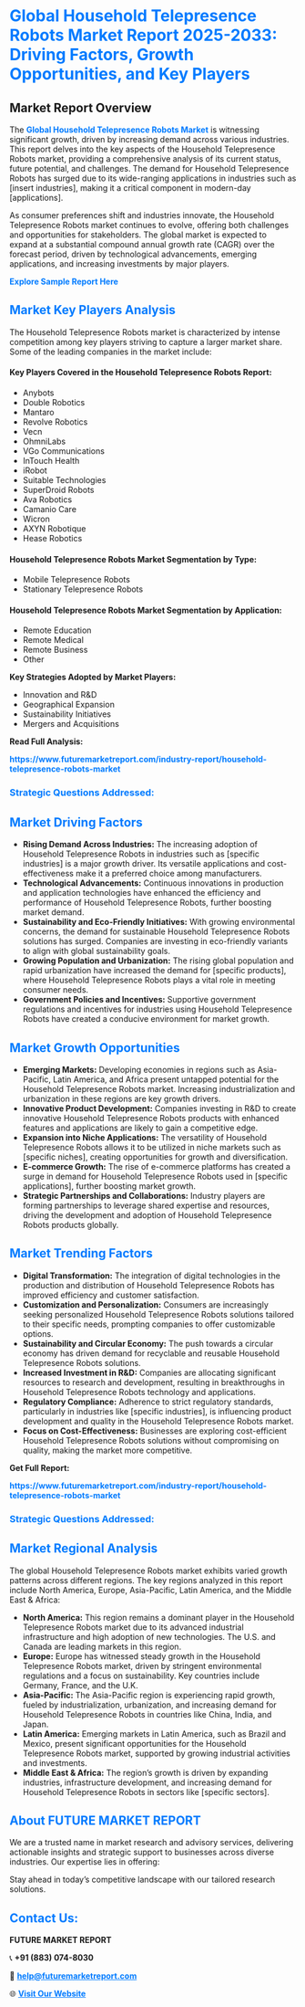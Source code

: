 <h1 style="color: #007BFF;">Global Household Telepresence Robots Market Report 2025-2033: Driving Factors, Growth Opportunities, and Key Players</h1>

<section id="overview">
<h2>Market Report Overview</h2>
<p>The <a href="https://www.futuremarketreport.com/industry-report/household-telepresence-robots-market" style="color: #007BFF; text-decoration: none;"><strong>Global Household Telepresence Robots Market</strong></a> is witnessing significant growth, driven by increasing demand across various industries. This report delves into the key aspects of the Household Telepresence Robots market, providing a comprehensive analysis of its current status, future potential, and challenges. The demand for Household Telepresence Robots has surged due to its wide-ranging applications in industries such as [insert industries], making it a critical component in modern-day [applications].</p>
<p>As consumer preferences shift and industries innovate, the Household Telepresence Robots market continues to evolve, offering both challenges and opportunities for stakeholders. The global market is expected to expand at a substantial compound annual growth rate (CAGR) over the forecast period, driven by technological advancements, emerging applications, and increasing investments by major players.</p>
</section>

<section id="overview">
<p><a href="https://www.futuremarketreport.com/request-sample/reportId=26136" style="color: #007BFF; text-decoration: none;"><strong>Explore Sample Report Here</strong></a></p>
</section>

<section id="key-players">
<h2 style="color: #007BFF;">Market Key Players Analysis</h2>
<p>The Household Telepresence Robots market is characterized by intense competition among key players striving to capture a larger market share. Some of the leading companies in the market include:</p>
<h4>Key Players Covered in the Household Telepresence Robots Report:</h4>
<ul><li>Anybots</li><li>Double Robotics</li><li>Mantaro</li><li>Revolve Robotics</li><li>Vecn</li><li>OhmniLabs</li><li>VGo Communications</li><li>InTouch Health</li><li>iRobot</li><li>Suitable Technologies</li><li>SuperDroid Robots</li><li>Ava Robotics</li><li>Camanio Care</li><li>Wicron</li><li>AXYN Robotique</li><li>Hease Robotics</li></ul>
<h4>Household Telepresence Robots Market Segmentation by Type:</h4>
<ul><li>Mobile Telepresence Robots</li><li>Stationary Telepresence Robots</li></ul>

<h4>Household Telepresence Robots Market Segmentation by Application:</h4>
<ul><li>Remote Education</li><li>Remote Medical</li><li>Remote Business</li><li>Other</li></ul>
<p><strong>Key Strategies Adopted by Market Players:</strong></p>
<ul>
<li>Innovation and R&D</li>
<li>Geographical Expansion</li>
<li>Sustainability Initiatives</li>
<li>Mergers and Acquisitions</li>
</ul>
</section>

<section>
<p><strong>Read Full Analysis: </strong></p><a href="https://www.futuremarketreport.com/industry-report/household-telepresence-robots-market" style="color: #007BFF; text-decoration: none;"><strong>https://www.futuremarketreport.com/industry-report/household-telepresence-robots-market</strong></a>
<h3 style="color: #007BFF;">Strategic Questions Addressed:</h3>
</section>

<section id="driving-factors">
<h2 style="color: #007BFF;">Market Driving Factors</h2>
<ul>
<li><strong>Rising Demand Across Industries:</strong> The increasing adoption of Household Telepresence Robots in industries such as [specific industries] is a major growth driver. Its versatile applications and cost-effectiveness make it a preferred choice among manufacturers.</li>
<li><strong>Technological Advancements:</strong> Continuous innovations in production and application technologies have enhanced the efficiency and performance of Household Telepresence Robots, further boosting market demand.</li>
<li><strong>Sustainability and Eco-Friendly Initiatives:</strong> With growing environmental concerns, the demand for sustainable Household Telepresence Robots solutions has surged. Companies are investing in eco-friendly variants to align with global sustainability goals.</li>
<li><strong>Growing Population and Urbanization:</strong> The rising global population and rapid urbanization have increased the demand for [specific products], where Household Telepresence Robots plays a vital role in meeting consumer needs.</li>
<li><strong>Government Policies and Incentives:</strong> Supportive government regulations and incentives for industries using Household Telepresence Robots have created a conducive environment for market growth.</li>
</ul>
</section>

<section id="growth-opportunities">
<h2 style="color: #007BFF;">Market Growth Opportunities</h2>
<ul>
<li><strong>Emerging Markets:</strong> Developing economies in regions such as Asia-Pacific, Latin America, and Africa present untapped potential for the Household Telepresence Robots market. Increasing industrialization and urbanization in these regions are key growth drivers.</li>
<li><strong>Innovative Product Development:</strong> Companies investing in R&D to create innovative Household Telepresence Robots products with enhanced features and applications are likely to gain a competitive edge.</li>
<li><strong>Expansion into Niche Applications:</strong> The versatility of Household Telepresence Robots allows it to be utilized in niche markets such as [specific niches], creating opportunities for growth and diversification.</li>
<li><strong>E-commerce Growth:</strong> The rise of e-commerce platforms has created a surge in demand for Household Telepresence Robots used in [specific applications], further boosting market growth.</li>
<li><strong>Strategic Partnerships and Collaborations:</strong> Industry players are forming partnerships to leverage shared expertise and resources, driving the development and adoption of Household Telepresence Robots products globally.</li>
</ul>
</section>

<section id="trending-factors">
<h2 style="color: #007BFF;">Market Trending Factors</h2>
<ul>
<li><strong>Digital Transformation:</strong> The integration of digital technologies in the production and distribution of Household Telepresence Robots has improved efficiency and customer satisfaction.</li>
<li><strong>Customization and Personalization:</strong> Consumers are increasingly seeking personalized Household Telepresence Robots solutions tailored to their specific needs, prompting companies to offer customizable options.</li>
<li><strong>Sustainability and Circular Economy:</strong> The push towards a circular economy has driven demand for recyclable and reusable Household Telepresence Robots solutions.</li>
<li><strong>Increased Investment in R&D:</strong> Companies are allocating significant resources to research and development, resulting in breakthroughs in Household Telepresence Robots technology and applications.</li>
<li><strong>Regulatory Compliance:</strong> Adherence to strict regulatory standards, particularly in industries like [specific industries], is influencing product development and quality in the Household Telepresence Robots market.</li>
<li><strong>Focus on Cost-Effectiveness:</strong> Businesses are exploring cost-efficient Household Telepresence Robots solutions without compromising on quality, making the market more competitive.</li>
</ul>
</section>

<section>
<p><strong>Get Full Report: </strong></p><a href="https://www.futuremarketreport.com/industry-report/household-telepresence-robots-market" style="color: #007BFF; text-decoration: none;"><strong>https://www.futuremarketreport.com/industry-report/household-telepresence-robots-market</strong></a>
<h3 style="color: #007BFF;">Strategic Questions Addressed:</h3>
</section>


<section id="regional-analysis">
<h2 style="color: #007BFF;">Market Regional Analysis</h2>
<p>The global Household Telepresence Robots market exhibits varied growth patterns across different regions. The key regions analyzed in this report include North America, Europe, Asia-Pacific, Latin America, and the Middle East & Africa:</p>
<ul>
<li><strong>North America:</strong> This region remains a dominant player in the Household Telepresence Robots market due to its advanced industrial infrastructure and high adoption of new technologies. The U.S. and Canada are leading markets in this region.</li>
<li><strong>Europe:</strong> Europe has witnessed steady growth in the Household Telepresence Robots market, driven by stringent environmental regulations and a focus on sustainability. Key countries include Germany, France, and the U.K.</li>
<li><strong>Asia-Pacific:</strong> The Asia-Pacific region is experiencing rapid growth, fueled by industrialization, urbanization, and increasing demand for Household Telepresence Robots in countries like China, India, and Japan.</li>
<li><strong>Latin America:</strong> Emerging markets in Latin America, such as Brazil and Mexico, present significant opportunities for the Household Telepresence Robots market, supported by growing industrial activities and investments.</li>
<li><strong>Middle East & Africa:</strong> The region’s growth is driven by expanding industries, infrastructure development, and increasing demand for Household Telepresence Robots in sectors like [specific sectors].</li>
</ul>
</section>

<footer>
<h2 style="color: #007BFF;">About FUTURE MARKET REPORT</h2>
<p>We are a trusted name in market research and advisory services, delivering actionable insights and strategic support to businesses across diverse industries. Our expertise lies in offering:</p>

<p>Stay ahead in today’s competitive landscape with our tailored research solutions.</p>

<h2 style="color: #007BFF;">Contact Us:</h2>
<p><strong>FUTURE MARKET REPORT</strong></p>
<p>📞 <strong>+91 (883) 074-8030</strong></p>
<p>📧 <strong><a href="mailto:help@futuremarketreport.com" style="color: #007BFF;">help@futuremarketreport.com</a></strong></p>
<p>🌐 <strong><a href="https://www.futuremarketreport.com/" style="color: #007BFF;">Visit Our Website</a></strong></p>
</footer>